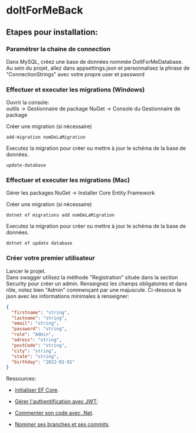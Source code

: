 # doItForMeBack
## Etapes pour installation:
### Paramétrer la chaine de connection
Dans MySQL, créez une base de données nommée DoItForMeDatabase. <br>
Au sein du projet, allez dans appsettings.json et personnalisez la phrase de "ConnectionStrings" avec votre propre user et password 

### Effectuer et executer les migrations (Windows)

Ouvrir la console:<br>
outils -> Gestionnaire de package NuGet -> Console du Gestionnaire de package

Créer une migration (si nécessaire)
```shell
add-migration nomDeLaMigration
```

Executez la migration pour créer ou mettre à jour le schéma de la base de données.
```shell
update-database
```

### Effectuer et executer les migrations (Mac)

Gérer les packages NuGet -> Installer Core Entity Framework

Créer une migration (si nécessaire)
```shell
dotnet ef migrations add nomDeLaMigration
```

Executez la migration pour créer ou mettre à jour le schéma de la base de données.
```shell
dotnet ef update database
```

### Créer votre premier utilisateur
Lancer le projet.<br>
Dans swagger utilisez la méthode "Registration" située dans la section Security pour créer un admin. Renseignez les champs obligatoires et dans rôle, notez bien "Admin" commençant par une majuscule. Ci-dessous le json avec les informations minimales à renseigner:

```json
{
  "firstname": "string",
  "lastname": "string",
  "email": "string",
  "password": "string",
  "role": "Admin",
  "adress": "string",
  "postCode": "string",
  "city": "string",
  "state": "string",
  "birthday": "2022-01-01"
}
```

Ressources:

- [initialiser EF Core](https://dev.to/renukapatil/create-web-api-with-aspnet-core-60-46l4).
- [Gérer l'authentification avec JWT](https://jasonwatmore.com/post/2021/12/14/net-6-jwt-authentication-tutorial-with-example-api);

- [Commenter son code avec .Net](https://vincentlaine.developpez.com/tuto/dotnet/comdoc/#LIII-B-1).
- [Nommer ses branches et ses commits](https://www.codeheroes.fr/2020/06/29/git-comment-nommer-ses-branches-et-ses-commits/).
